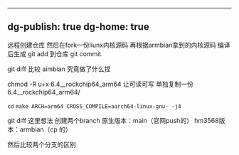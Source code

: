 
---
dg-publish: true
dg-home: true
---


远程创建仓库
然后在fork一份liunx内核源码 
再根据armbian拿到的内核源码 编译 后生成 
git add 到仓库 git commit 


git diff 比较 aimbian 究竟做了什么捏

chmod -R u+x 6.4__rockchip64_arm64 让可读可写
单独复制一份 6.4__rockchip64_arm64/

`cd` 
`make ARCH=arm64 CROSS_COMPILE=aarch64-linux-gnu- -j4 `

git diff  这里想法
创建两个branch
原生版本：main（官网push的）
hm3568版本：armbian（cp 的）

然后比较两个分支的区别